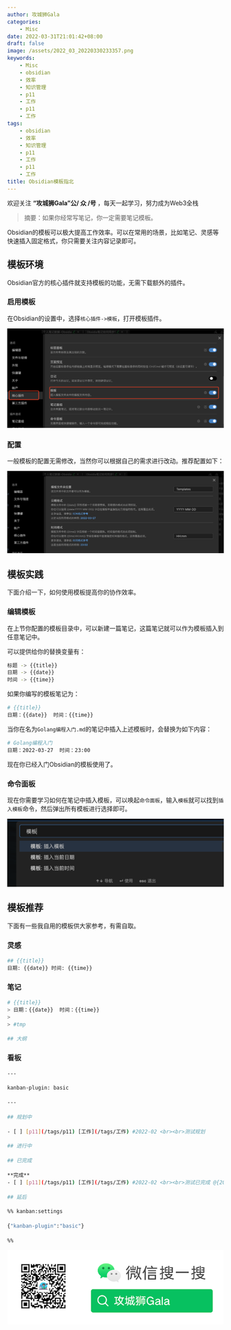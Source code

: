 ```yaml
---
author: 攻城狮Gala
categories:
    - Misc
date: 2022-03-31T21:01:42+08:00
draft: false
image: /assets/2022_03_20220330233357.png
keywords:
    - Misc
    - obsidian
    - 效率
    - 知识管理
    - p11
    - 工作
    - p11
    - 工作
tags:
    - obsidian
    - 效率
    - 知识管理
    - p11
    - 工作
    - p11
    - 工作
title: Obsidian模板指北
---
```


<!----- [obsidian](/tags/obsidian) [效率](/tags/效率) [知识管理](/tags/知识管理) ----->

欢迎关注 **“攻城狮Gala”公/ 众 /号** ，每天一起学习，努力成为Web3全栈

> 摘要：如果你经常写笔记，你一定需要笔记模板。

Obsidian的模板可以极大提高工作效率。可以在常用的场景，比如笔记、灵感等快速插入固定格式，你只需要关注内容记录即可。

## 模板环境

Obsidian官方的核心插件就支持模板的功能，无需下载额外的插件。

### 启用模板

在Obsidian的设置中，选择`核心插件->模板`，打开模板插件。

![2022_03_20220327230149.png](/assets/2022_03_20220327230149.png)

### 配置

一般模板的配置无需修改，当然你可以根据自己的需求进行改动。推荐配置如下：

![2022_03_20220327230248.png](/assets/2022_03_20220327230248.png)

## 模板实践

下面介绍一下，如何使用模板提高你的协作效率。

### 编辑模板

在上节你配置的模板目录中，可以新建一篇笔记，这篇笔记就可以作为模板插入到任意笔记中。

可以提供给你的替换变量有：

```bash
标题 -> {{title}}
日期 -> {{date}}
时间 -> {{time}}
```

如果你编写的模板笔记为：

```bash
# {{title}}
日期：{{date}}  时间：{{time}}
```

当你在名为`Golang编程入门.md`的笔记中插入上述模板时，会替换为如下内容：

```bash
# Golang编程入门
日期：2022-03-27  时间：23:00
```

现在你已经入门Obsidian的模板使用了。

### 命令面板

现在你需要学习如何在笔记中插入模板，可以唤起`命令面板`，输入`模板`就可以找到`插入模板`命令，然后弹出所有模板进行选择即可。

![2022_03_20220327231120.png](/assets/2022_03_20220327231120.png)

## 模板推荐

下面有一些我自用的模板供大家参考，有需自取。

### 灵感

```bash
## {{title}}
日期: {{date}} 时间: {{time}}
```

### 笔记

```bash
# {{title}}
> 日期：{{date}}  时间：{{time}}
>
> #tmp

## 大纲

```

### 看板

```bash
---

kanban-plugin: basic

---

## 规划中

- [ ] [p11](/tags/p11) [工作](/tags/工作) #2022-02 <br><br>测试规划

## 进行中

## 已完成

**完成**
- [ ] [p11](/tags/p11) [工作](/tags/工作) #2022-02 <br><br>测试已完成 @{2022-02-22}

## 延后

%% kanban:settings

{"kanban-plugin":"basic"}

%%
```

![2022_03_wxsousuo.png](/assets/2022_03_wxsousuo.png)

